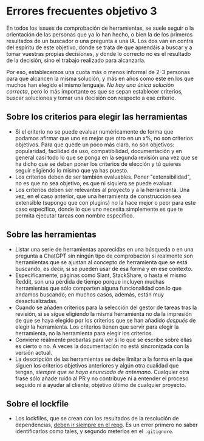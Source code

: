 # Errores frecuentes objetivo 3

En todos los issues de comprobación de herramientas, se suele seguir o la
orientación de las personas que ya lo han hecho, o bien la de los primeros
resultados de un buscador o una pregunta a una IA. Los dos van en contra del
espíritu de este objetivo, donde se trata de que aprendáis a buscar y a tomar
vuestras propias decisiones, y donde lo correcto no es el resultado de la
decisión, sino el trabajo realizado para alcanzarla.

Por eso, establecemos una cuota más o menos informal de 2-3 personas para que
alcancen la misma solución, y más en años como este en los que muchos han
elegido el mismo lenguaje. *No hay una única solución correcta*, pero lo más
importante es que se sepan establecer criterios, buscar soluciones y tomar una
decisión con respecto a ese criterio.

## Sobre los criterios para elegir las herramientas

* Si el criterio no se puede evaluar numéricamente de forma que podamos afirmar
  que uno es mejor que otro en un x%, no son criterios objetivos. Para que quede
  un poco más claro, no son objetivos: popularidad, facilidad de uso,
  compatibilidad, documentación y en general casi todo lo que se ponga en la
  segunda revisión una vez que se ha dicho que se deben poner los criterios de
  elección y tú quieres seguir eligiendo lo mismo que ya has puesto.
* Los criterios deben de ser también evaluables. Poner "extensibilidad", no es
  que no sea objetivo, es que ni siquiera se puede evaluar.
* Los criterios deben ser relevantes al proyecto y a la herramienta. Una vez, en
  el caso anterior, que una herramienta de construcción sea extensible (supongo
  que con plugins) no la hace mejor o peor para este caso específico, donde lo
  que uno necesita simplemente es que te permita ejecutar tareas con nombre
  específico.

## Sobre las herramientas

* Listar una serie de herramientas aparecidas en una búsqueda o en una pregunta
  a ChatGPT sin ningún tipo de comprobación si realmente son herramientas que se
  ajustan al concepto de herramienta que se está buscando, es decir, si se
  pueden usar de esa forma y en ese contexto.
* Específicamente, páginas como Slant, StackShare, o hasta el mismo Reddit, son
  una pérdida de tiempo porque incluyen muchas herramientas que sólo comparten
  alguna funcionalidad con lo que andamos buscando; en muchos casos, además,
  están muy desactualizadas.
* Cuando se añaden criterios para la selección del gestor de tareas tras la
  revisión, si se sigue eligiendo la misma herramienta no da la impresión de que
  se haya elegido por los criterios que se han añadido *después* de elegir la
  herramienta. Los criterios tienen que servir para elegir la herramienta, no la
  herramienta para elegir los criterios.
* Conviene realmente probarlas para ver si lo que se escribe sobre ellas es
  cierto o no. A veces la documentación no está sincronizada con la versión
  actual.
* La descripción de las herramientas se debe limitar a la forma en la que siguen
  los criterios objetivos anteriores y algún otra cualidad que tengan, *siempre
  que se haya enunciado de antemano*. Cualquier otra frase sólo añade ruido al
  PR y no contribuye ni a entender el proceso seguido ni a ayudar al cliente,
  objetivo último de cualquier proyecto.

## Sobre el lockfile

* Los lockfiles, que se crean con los resultados de la resolución de
  dependencias, [deben ir siempre en el
  repo](https://classic.yarnpkg.com/blog/2016/11/24/lockfiles-for-all/). Es un
  error primero no saber identificarlos como tales, y segundo meterlos en el
  `.gitignore`.
